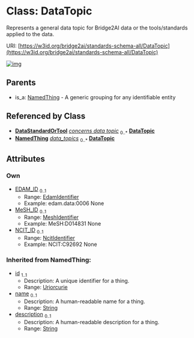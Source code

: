 
# Class: DataTopic


Represents a general data topic for Bridge2AI data or the tools/standards applied to the data.

URI: [https://w3id.org/bridge2ai/standards-schema-all/DataTopic](https://w3id.org/bridge2ai/standards-schema-all/DataTopic)


[![img](https://yuml.me/diagram/nofunky;dir:TB/class/[NamedThing],[DataStandardOrTool]-%20concerns%20data%20topic%200..*>[DataTopic&#124;EDAM_ID:edam_identifier%20%3F;MeSH_ID:mesh_identifier%20%3F;NCIT_ID:ncit_identifier%20%3F;id(i):uriorcurie;name(i):string%20%3F;description(i):string%20%3F],[UseCase]-%20data_topics%200..*>[DataTopic],[NamedThing]^-[DataTopic],[UseCase],[DataStandardOrTool])](https://yuml.me/diagram/nofunky;dir:TB/class/[NamedThing],[DataStandardOrTool]-%20concerns%20data%20topic%200..*>[DataTopic&#124;EDAM_ID:edam_identifier%20%3F;MeSH_ID:mesh_identifier%20%3F;NCIT_ID:ncit_identifier%20%3F;id(i):uriorcurie;name(i):string%20%3F;description(i):string%20%3F],[UseCase]-%20data_topics%200..*>[DataTopic],[NamedThing]^-[DataTopic],[UseCase],[DataStandardOrTool])

## Parents

 *  is_a: [NamedThing](NamedThing.md) - A generic grouping for any identifiable entity

## Referenced by Class

 *  **[DataStandardOrTool](DataStandardOrTool.md)** *[concerns data topic](concerns_data_topic.md)*  <sub>0..\*</sub>  **[DataTopic](DataTopic.md)**
 *  **[NamedThing](NamedThing.md)** *[data_topics](data_topics.md)*  <sub>0..\*</sub>  **[DataTopic](DataTopic.md)**

## Attributes


### Own

 * [EDAM_ID](EDAM_ID.md)  <sub>0..1</sub>
     * Range: [EdamIdentifier](types/EdamIdentifier.md)
     * Example: edam.data:0006 None
 * [MeSH_ID](MeSH_ID.md)  <sub>0..1</sub>
     * Range: [MeshIdentifier](types/MeshIdentifier.md)
     * Example: MeSH:D014831 None
 * [NCIT_ID](NCIT_ID.md)  <sub>0..1</sub>
     * Range: [NcitIdentifier](types/NcitIdentifier.md)
     * Example: NCIT:C92692 None

### Inherited from NamedThing:

 * [id](id.md)  <sub>1..1</sub>
     * Description: A unique identifier for a thing.
     * Range: [Uriorcurie](types/Uriorcurie.md)
 * [name](name.md)  <sub>0..1</sub>
     * Description: A human-readable name for a thing.
     * Range: [String](types/String.md)
 * [description](description.md)  <sub>0..1</sub>
     * Description: A human-readable description for a thing.
     * Range: [String](types/String.md)
